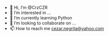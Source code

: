 - 👋 Hi, I’m @CrzCZR
- 👀 I’m interested in ...
- 🌱 I’m currently learning Python
- 💞️ I’m looking to collaborate on ...
- 📫 How to reach me cezar.negrila@yahoo.com

<!---
CrzCZR/CrzCZR is a ✨ special ✨ repository because its `README.md` (this file) appears on your GitHub profile.
You can click the Preview link to take a look at your changes.
--->
